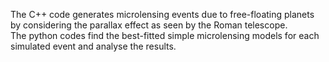 The C++  code generates microlensing events due to free-floating planets by considering the parallax effect as seen by the Roman telescope.  
The python codes find the best-fitted simple microlensing models for each simulated event and analyse the results. 

